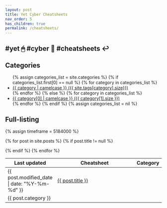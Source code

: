 ```yaml
---
layout: post
title: Yet Cyber Cheatsheets
nav_order: 5
has_children: true
permalink: /cheatsheets/
---
```


## #yet 🖱 #cyber 🔫 #cheatsheets ↩️

<h2>Categories</h2>
<ul>
{% assign categories_list = site.categories %}
  {% if categories_list.first[0] == null %}
    {% for category in categories_list %}
      <li><a href="{{ category | downcase | downcase | url_escape | strip | replace: ' ', '-' }}">{{ category | camelcase }} ({{ site.tags[category].size}})</a></li>
    {% endfor %}
  {% else %}
    {% for category in categories_list %}
      <li><a href="{{ category[0] | downcase | url_escape | strip | replace: ' ', '-' }}">{{ category[0] | camelcase }} ({{ category[1].size }})</a></li>
  {% endfor %}
{% endif %}
{% assign categories_list = nil %}
</ul>

<h2>Full-listing</h2>

<table class="sortable">
<col width="20%">
<col width="80%">
<thead>
<tr>
<th>Last updated</th>
<th>Cheatsheet</th>
<th>Category</th>
</tr>
</thead>
<tbody>
{% assign timeframe = 5184000 %}

{% for post in site.posts %}
	{% if post.title != null %}
<tr>
<td><time datetime="{{ post.modified_date | date_to_xmlschema }}" itemprop="datePublished">{{ post.modified_date | date: "%Y-%m-%d" }}</time></td>
<td><a href="{{ site.url }}{{ post.url }}"> {{ post.title }} </a></td>
	{% endif %}
  </tr>
{% endfor %}
<td>{{ post.category }}</td>
</tbody>

</table>
<link href="/sortable.css" rel="stylesheet" />
<script src="/sortable.js"></script>
